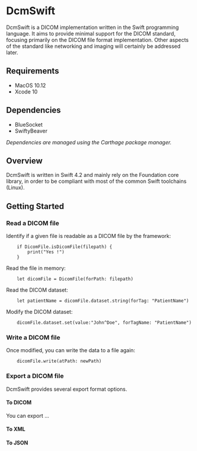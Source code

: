 # DcmSwift

DcmSwift is a DICOM implementation written in the Swift programming language. It aims to provide minimal support for the DICOM standard, focusing primarily on the DICOM file format implementation. Other aspects of the standard like networking and imaging will certainly be addressed later. 

## Requirements

* MacOS 10.12
* Xcode 10

## Dependencies

* BlueSocket
* SwiftyBeaver

*Dependencies are managed using the Carthage package manager.*

## Overview

DcmSwift is written in Swift 4.2 and mainly rely on the Foundation core library, in order to be compliant with most of the common Swift toolchains (Linux).

## Getting Started

### Read a DICOM file

Identify if a given file is readable as a DICOM file by the framework:

		if DicomFile.isDicomFile(filepath) {
			print("Yes !")
		}

Read the file in memory:

		let dicomFile = DicomFile(forPath: filepath)

Read the DICOM dataset:

		let patientName = dicomFile.dataset.string(forTag: "PatientName")

Modify the DICOM dataset:

		dicomFile.dataset.set(value:"John^Doe", forTagName: "PatientName")

### Write a DICOM file

Once modified, you can write the data to a file again:

		dicomFile.write(atPath: newPath)

### Export a DICOM file

DcmSwift provides several export format options.

#### To DICOM

You can export …

#### To XML

#### To JSON